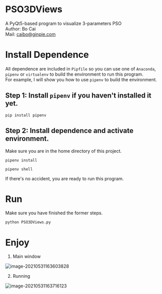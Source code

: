 # PSO3DViews
A PyQt5-based program to visualize 3-parameters PSO  
Author: Bo Cai  
Mail: [caibo@ginpie.com](caibo@ginpie.com)
# Install Dependence
All dependence are included in `Pipfile` so you can use one of `Anaconda`, `pipenv` or `virtualenv` to build the environment to run this program.  
For example, I will show you how to use `pipenv` to build the environment.  
## Step 1: Install `pipenv` if you haven't installed it yet.  
```
pip install pipenv
```
## Step 2: Install dependence and activate environment.  
Make sure you are in the home directory of this project.
```
pipenv install
```
```
pipenv shell
```
If there's no accident, you are ready to run this program.
# Run
Make sure you have finished the former steps.
```
python PSO3DViews.py
```
# Enjoy

1. Main window

![image-20210531163603828](https://gitee.com/vancomycin_bo/markdown_img/raw/master/img/20210531163604.png)

2. Running

![image-20210531163716123](https://gitee.com/vancomycin_bo/markdown_img/raw/master/img/20210531163717.png)
